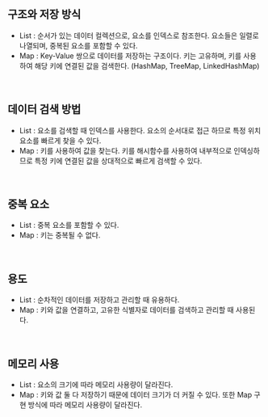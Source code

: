 ## 구조와 저장 방식

- List : 순서가 있는 데이터 컬렉션으로, 요소를 인덱스로 참조한다. 요소들은 일렬로 나열되며, 중복된 요소를 포함할 수 있다.
- Map : Key-Value 쌍으로 데이터를 저장하는 구조이다. 키는 고유하며, 키를 사용하여 해당 키에 연결된 값을 검색한다. (HashMap, TreeMap, LinkedHashMap)

<br>

## 데이터 검색 방법

- List : 요소를 검색할 때 인덱스를 사용한다. 요소의 순서대로 접근 하므로 특정 위치 요소를 빠르게 찾을 수 있다.
- Map : 키를 사용하여 값을 찾는다. 키를 해시함수를 사용하여 내부적으로 인덱싱하므로 특정 키에 연결된 값을 상대적으로 빠르게 검색할 수 있다.

<br>

## 중복 요소

- List : 중복 요소를 포함할 수 있다.
- Map : 키는 중복될 수 없다.

<br> 

## 용도

- List : 순차적인 데이터를 저장하고 관리할 때 유용하다.
- Map : 키와 값을 연결하고, 고유한 식별자로 데이터를 검색하고 관리할 때 사용된다.

<br>

## 메모리 사용

- List : 요소의 크기에 따라 메모리 사용량이 달라진다.
- Map : 키와 값 둘 다 저장하기 때문에 데이터 크기가 더 커질 수 있다. 또한 Map 구현 방식에 따라 메모리 사용량이 달라진다.

